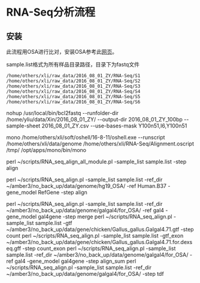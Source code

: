 # RNA-Seq分析流程
## 安装
此流程用OSA进行比对，安装OSA参考此[网页](http://www.arrayserver.com/wiki/index.php?title=Oshell#Overview)。

sample.list格式为所有样品目录路径，目录下为fastq文件
```
/home/others/xli/raw_data/2016_08_01_ZY/RNA-Seq/S1
/home/others/xli/raw_data/2016_08_01_ZY/RNA-Seq/S2
/home/others/xli/raw_data/2016_08_01_ZY/RNA-Seq/S3
/home/others/xli/raw_data/2016_08_01_ZY/RNA-Seq/S4
/home/others/xli/raw_data/2016_08_01_ZY/RNA-Seq/S5
/home/others/xli/raw_data/2016_08_01_ZY/RNA-Seq/S6
```

nohup /usr/local/bin/bcl2fastq --runfolder-dir /home/yliu/data/Xin/2016_08_01_ZY/ --output-dir 2016_08_01_ZY_100bp --sample-sheet 2016_08_01_ZY.csv --use-bases-mask Y100n51,I6,Y100n51 

mono /home/others/xli/soft/oshell/16-8-11/oshell.exe --runscript /home/others/xli/data/genome /home/others/xli/RNA-Seq/Alignment.oscript /tmp/ /opt/apps/mono/bin/mono


perl ~/scripts/RNA_seq_align_all_module.pl -sample_list sample.list -step align

perl ~/scripts/RNA_seq_align.pl -sample_list sample.list -ref_dir ~/amber3/no_back_up/data/genome/hg19_OSA/ -ref Human.B37 -gene_model RefGene -step align

perl ~/scripts/RNA_seq_align.pl -sample_list sample.list -ref_dir ~/amber3/no_back_up/data/genome/galgal4/for_OSA/ -ref gal4 -gene_model gal4gene -step merge
perl ~/scripts/RNA_seq_align.pl -sample_list sample.list -gtf ~/amber3/no_back_up/data/gene/chicken/Gallus_gallus.Galgal4.71.gtf -step count
perl ~/scripts/RNA_seq_align.pl -sample_list sample.list -gtf_exon ~/amber3/no_back_up/data/gene/chicken/Gallus_gallus.Galgal4.71.for.dexseq.gff -step count_exon
perl ~/scripts/RNA_seq_align.pl -sample_list sample.list -ref_dir ~/amber3/no_back_up/data/genome/galgal4/for_OSA/ -ref gal4 -gene_model gal4gene -step align_sum
perl ~/scripts/RNA_seq_align.pl -sample_list sample.list -ref_dir ~/amber3/no_back_up/data/genome/galgal4/for_OSA/ -step tdf

